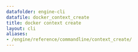 ```yaml
---
datafolder: engine-cli
datafile: docker_context_create
title: docker context create
layout: cli
aliases:
- /engine/reference/commandline/context_create/
---
```


<!--
此页面是根据 Docker 源代码自动生成的。如果您想建议更改此处显示的文本，请在 GitHub 上的源代码仓库中打开一个工单或拉取请求：

https://github.com/docker/cli
-->
